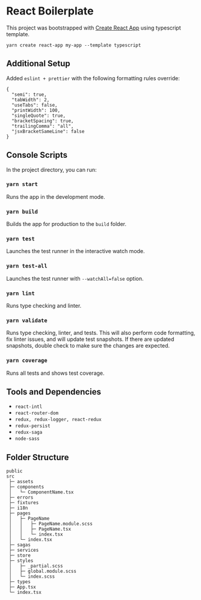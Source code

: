 # React Boilerplate
This project was bootstrapped with [Create React App](https://github.com/facebook/create-react-app) using typescript template.
```
yarn create react-app my-app --template typescript
```

## Additional Setup
Added `eslint + prettier` with the following formatting rules override:
```
{
  "semi": true,
  "tabWidth": 2,
  "useTabs": false,
  "printWidth": 100,
  "singleQuote": true,
  "bracketSpacing": true,
  "trailingComma": "all",
  "jsxBracketSameLine": false
}
```

## Console Scripts
In the project directory, you can run:

### `yarn start`
Runs the app in the development mode.

### `yarn build`
Builds the app for production to the `build` folder.

### `yarn test`
Launches the test runner in the interactive watch mode.

### `yarn test-all`
Launches the test runner with `--watchAll=false` option.

### `yarn lint`
Runs type checking and linter.

### `yarn validate`
Runs type checking, linter, and tests. This will also perform code formatting, fix linter issues, and will update test snapshots. If there are updated snapshots, double check to make sure the changes are expected.

### `yarn coverage`
Runs all tests and shows test coverage.

## Tools and Dependencies
- `react-intl`
- `react-router-dom`
- `redux, redux-logger, react-redux`
- `redux-persist`
- `redux-saga`
- `node-sass`

## Folder Structure
```
public
src
 ├─ assets
 ├─ components
 │   └─ ComponentName.tsx
 ├─ errors
 ├─ fixtures
 ├─ i18n
 ├─ pages
 │   ├─ PageName
 │   │   ├─ PageName.module.scss
 │   │   ├─ PageName.tsx
 │   │   └─ index.tsx
 │   └─ index.tsx
 ├─ sagas
 ├─ services
 ├─ store
 ├─ styles
 │   ├─ _partial.scss
 │   ├─ global.module.scss
 │   └─ index.scss
 ├─ types
 ├─ App.tsx
 └─ index.tsx
```